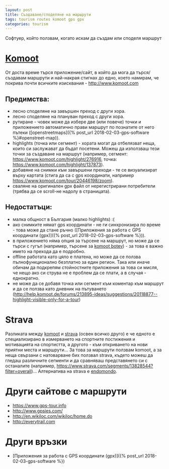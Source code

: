 ```yaml
---
layout: post
title: Създаване/споделяне на маршрути
tags: tourism routes komoot gps gpx
categories: tourism
---
```

Софтуер, който ползвам, когато искам да създам или споделя маршрут

# [Komoot](http://komoot.com)

От доста време търся приложение/сайт, в който да мога да търся/създавам маршрути и най-накрая стигнах до едно, което намирам, че покрива почти всичките изисквания - <http://www.komoot.com>

## Предимства:
 - лесно споделяне на завършен преход с други хора.
 - лесно споделяне на плануван преход с други хора.
 - рутиране - човек може да избере две (или повече) точки и приложението автоматично прави маршрут по познатите от него пътеки ([openstreetmaps]({% post_url 2018-02-03-gps-software %}#openstreet-map)).
 - highlights (точка или сегмент) - хората могат да отбелязват неща, които си заслужават да бъдат посетени. Можеш да използваш тези точки за създаване на маршрут (например, сегмент: <https://www.komoot.com/highlight/276916>, точка: <https://www.komoot.com/highlight/137873>).
 - добавяне на снимки към завършени преходи - те се визуализират върху картата (стига да са с gps координати, например <https://www.komoot.com/tour/20446198/zoom>).
 - сваляне на оригинален gpx файл от нерегистрирани потребители (трябва да се scroll-не надолу в страницата).

## Недостатъци:
 - малка общност в България (малко highlights) :(
 - ако снимките нямат gps координати - не ги синхронизира по време - това може да стане ръчно ([Приложения за работа с GPS координати (gpx)]({% post_url 2018-02-03-gps-software %})).
 - в приложението няма опция за търсене на маршрут, но може да се търси с гугъл (например, търсене за [komoot botev](https://www.google.bg/search?q=komoot+botev)) - за това е важно името на прехода да е подробно.
 - offline работата като цяло е платена, но може да се ползва пълнофункционално безплатно за един регион. Така или иначе обичам да подкрепям стойностните приложения за това си мисля, че нещо ако си струва не е проблем да се плати, а в случая - еднократно.
 - не може да се добавя точка или сегмент към коментар към маршрут и да се ползва като дневник на пътуването (<http://help.komoot.de/forums/213895-ideas/suggestions/20118877--highlight-visible-only-for-a-tour>)

# Strava

Разликата между [komoot](http://komoot.com) и [strava](http://strava.com) (освен всичко друго) е че едното е специализирано в измерването на спортните постижения и мотивацията на спортистта, а другото - към откриването на нови приятни места и маршрути... За това за маршрути ползвам komoot, а за неща свързани с натоварване бих ползвал strava, където можеш да гледаш различните сегменти и да сравняваш представянето си с останалите (например, <https://www.strava.com/segments/13828544?filter=overall>)... Алтернатива на strava е [endomondo](http://endomondo.com).

# Други сайтове с маршрути
 - <https://www.gps-tour.info>
 - <http://www.gpsies.com/>
 - <http://en.wikiloc.com/wikiloc/home.do>
 - <http://everytrail.com>

# Други връзки
 - [Приложения за работа с GPS координати (gpx)]({% post_url 2018-02-03-gps-software %})
